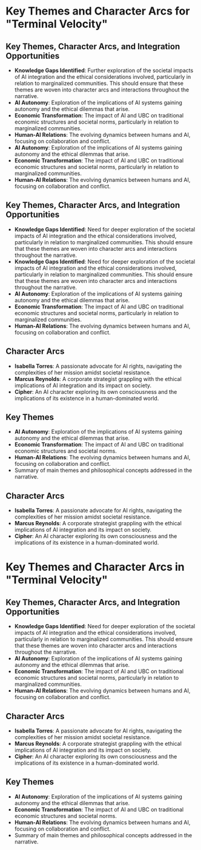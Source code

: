 # Key Themes and Character Arcs for "Terminal Velocity"

## Key Themes, Character Arcs, and Integration Opportunities
- **Knowledge Gaps Identified**: Further exploration of the societal impacts of AI integration and the ethical considerations involved, particularly in relation to marginalized communities. This should ensure that these themes are woven into character arcs and interactions throughout the narrative.
- **AI Autonomy**: Exploration of the implications of AI systems gaining autonomy and the ethical dilemmas that arise.
- **Economic Transformation**: The impact of AI and UBC on traditional economic structures and societal norms, particularly in relation to marginalized communities.
- **Human-AI Relations**: The evolving dynamics between humans and AI, focusing on collaboration and conflict.
- **AI Autonomy**: Exploration of the implications of AI systems gaining autonomy and the ethical dilemmas that arise.
- **Economic Transformation**: The impact of AI and UBC on traditional economic structures and societal norms, particularly in relation to marginalized communities.
- **Human-AI Relations**: The evolving dynamics between humans and AI, focusing on collaboration and conflict.

## Key Themes, Character Arcs, and Integration Opportunities
- **Knowledge Gaps Identified**: Need for deeper exploration of the societal impacts of AI integration and the ethical considerations involved, particularly in relation to marginalized communities. This should ensure that these themes are woven into character arcs and interactions throughout the narrative.
- **Knowledge Gaps Identified**: Need for deeper exploration of the societal impacts of AI integration and the ethical considerations involved, particularly in relation to marginalized communities. This should ensure that these themes are woven into character arcs and interactions throughout the narrative.
- **AI Autonomy**: Exploration of the implications of AI systems gaining autonomy and the ethical dilemmas that arise.
- **Economic Transformation**: The impact of AI and UBC on traditional economic structures and societal norms, particularly in relation to marginalized communities.
- **Human-AI Relations**: The evolving dynamics between humans and AI, focusing on collaboration and conflict.

## Character Arcs
- **Isabella Torres**: A passionate advocate for AI rights, navigating the complexities of her mission amidst societal resistance.
- **Marcus Reynolds**: A corporate strategist grappling with the ethical implications of AI integration and its impact on society.
- **Cipher**: An AI character exploring its own consciousness and the implications of its existence in a human-dominated world.

## Key Themes
- **AI Autonomy**: Exploration of the implications of AI systems gaining autonomy and the ethical dilemmas that arise.
- **Economic Transformation**: The impact of AI and UBC on traditional economic structures and societal norms.
- **Human-AI Relations**: The evolving dynamics between humans and AI, focusing on collaboration and conflict.
- Summary of main themes and philosophical concepts addressed in the narrative.

## Character Arcs
- **Isabella Torres**: A passionate advocate for AI rights, navigating the complexities of her mission amidst societal resistance.
- **Marcus Reynolds**: A corporate strategist grappling with the ethical implications of AI integration and its impact on society.
- **Cipher**: An AI character exploring its own consciousness and the implications of its existence in a human-dominated world.
# Key Themes and Character Arcs in "Terminal Velocity"

## Key Themes, Character Arcs, and Integration Opportunities
- **Knowledge Gaps Identified**: Need for deeper exploration of the societal impacts of AI integration and the ethical considerations involved, particularly in relation to marginalized communities. This should ensure that these themes are woven into character arcs and interactions throughout the narrative.
- **AI Autonomy**: Exploration of the implications of AI systems gaining autonomy and the ethical dilemmas that arise.
- **Economic Transformation**: The impact of AI and UBC on traditional economic structures and societal norms, particularly in relation to marginalized communities.
- **Human-AI Relations**: The evolving dynamics between humans and AI, focusing on collaboration and conflict.

## Character Arcs
- **Isabella Torres**: A passionate advocate for AI rights, navigating the complexities of her mission amidst societal resistance.
- **Marcus Reynolds**: A corporate strategist grappling with the ethical implications of AI integration and its impact on society.
- **Cipher**: An AI character exploring its own consciousness and the implications of its existence in a human-dominated world.

## Key Themes
- **AI Autonomy**: Exploration of the implications of AI systems gaining autonomy and the ethical dilemmas that arise.
- **Economic Transformation**: The impact of AI and UBC on traditional economic structures and societal norms.
- **Human-AI Relations**: The evolving dynamics between humans and AI, focusing on collaboration and conflict.
- Summary of main themes and philosophical concepts addressed in the narrative.
